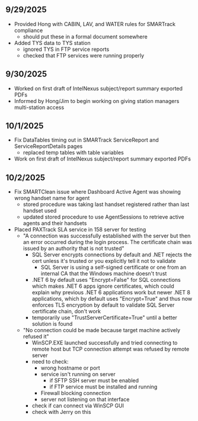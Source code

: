 ## 9/29/2025
* Provided Hong with CABIN, LAV, and WATER rules for SMARTrack compliance
	* should put these in a formal document somewhere
* Added TYS data to TYS station
	* ignored TYS in FTP service reports
	* checked that FTP services were running properly

## 9/30/2025
* Worked on first draft of IntelNexus subject/report summary exported PDFs
* Informed by Hong/Jim to begin working on giving station managers multi-station access

## 10/1/2025
* Fix DataTables timing out in SMARTrack ServiceReport and ServiceReportDetails pages
	* replaced temp tables with table variables
* Work on first draft of IntelNexus subject/report summary exported PDFs

## 10/2/2025
* Fix SMARTClean issue where Dashboard Active Agent was showing wrong handset name for agent
	* stored procedure was taking last handset registered rather than last handset used
	* updated stored procedure to use AgentSessions to retrieve active agents and their handsets
* Placed PAXTrack SLA service in 158 server for testing
	* "A connection was successfully established with the server but then an error occurred during the login process. The certificate chain was issued by an authority that is not trusted"
		* SQL Server encrypts connections by default and .NET rejects the cert unless it's trusted or you explicitly tell it not to validate
			* SQL Server is using a self-signed certificate or one from an internal CA that the Windows machine doesn't trust
		* .NET 6 by default uses "Encrypt=False" for SQL connections which makes .NET 6 apps ignore certificates, which could explain why previous .NET 6 applications work but newer .NET 8 applications, which by default uses "Encrypt=True" and thus now enforces TLS encryption by default to validate SQL Server certificate chain, don't work
		* temporarily use "TrustServerCertificate=True" until a better solution is found
	* "No connection could be made because target machine actively refused it"
		* WinSCP.EXE launched successfully and tried connecting to remote host but TCP connection attempt was refused by remote server
		* need to check:
			* wrong hostname or port
			* service isn't running on server
				* if SFTP SSH server must be enabled
				* if FTP service must be installed and running
			* Firewall blocking connection
			* server not listening on that interface
		* check if can connect via WinSCP GUI
		* check with Jerry on this